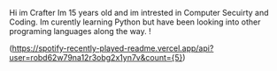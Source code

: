Hi im Crafter Im 15 years old and im intrested in Computer Secuirty and Coding.
Im curently learning Python but have been looking into other programing languages along the way.
!

(https://spotify-recently-played-readme.vercel.app/api?user=robd62w79na12r3obg2x1yn7v&count={5})
